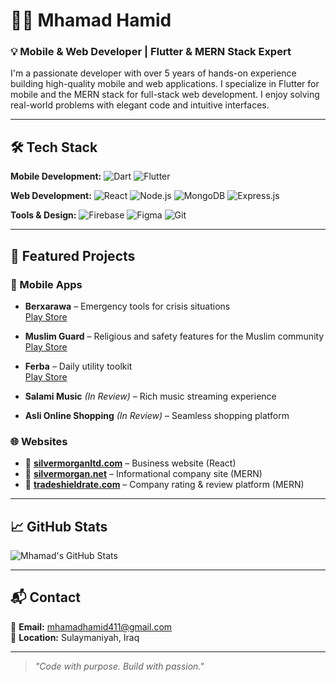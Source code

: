 # 👨‍💻 Mhamad Hamid

### 💡 Mobile & Web Developer | Flutter & MERN Stack Expert

I'm a passionate developer with over 5 years of hands-on experience building high-quality mobile and web applications. I specialize in Flutter for mobile and the MERN stack for full-stack web development. I enjoy solving real-world problems with elegant code and intuitive interfaces.

---

## 🛠️ Tech Stack

**Mobile Development:**
![Dart](https://img.shields.io/badge/Dart-0175C2?style=flat&logo=dart&logoColor=white)
![Flutter](https://img.shields.io/badge/Flutter-02569B?style=flat&logo=flutter&logoColor=white)

**Web Development:**
![React](https://img.shields.io/badge/React-61DAFB?style=flat&logo=react&logoColor=black)
![Node.js](https://img.shields.io/badge/Node.js-339933?style=flat&logo=nodedotjs&logoColor=white)
![MongoDB](https://img.shields.io/badge/MongoDB-47A248?style=flat&logo=mongodb&logoColor=white)
![Express.js](https://img.shields.io/badge/Express.js-000000?style=flat&logo=express&logoColor=white)

**Tools & Design:**
![Firebase](https://img.shields.io/badge/Firebase-FFCA28?style=flat&logo=firebase&logoColor=black)
![Figma](https://img.shields.io/badge/Figma-F24E1E?style=flat&logo=figma&logoColor=white)
![Git](https://img.shields.io/badge/Git-F05032?style=flat&logo=git&logoColor=white)

---

## 🚀 Featured Projects

### 📱 Mobile Apps

- **Berxarawa** – Emergency tools for crisis situations  
  [Play Store](https://play.google.com/store/apps/details?id=com.smartcode.berxarawa)

- **Muslim Guard** – Religious and safety features for the Muslim community  
  [Play Store](https://play.google.com/store/apps/details?id=krd.onlineguard.muslimguard)

- **Ferba** – Daily utility toolkit  
  [Play Store](https://play.google.com/store/apps/details?id=com.f.flutter.ferba)

- **Salami Music** *(In Review)* – Rich music streaming experience  
- **Asli Online Shopping** *(In Review)* – Seamless shopping platform

### 🌐 Websites

- 🔗 [**silvermorganltd.com**](https://www.silvermorganltd.com/) – Business website (React)
- 🔗 [**silvermorgan.net**](https://www.silvermorgan.net/) – Informational company site (MERN)
- 🔗 [**tradeshieldrate.com**](https://tradeshieldrate.com/) – Company rating & review platform (MERN)

---

## 📈 GitHub Stats

![Mhamad's GitHub Stats](https://github-readme-stats.vercel.app/api?username=Mhamad23&show_icons=true&theme=github_dark)

---

## 📬 Contact

📧 **Email:** mhamadhamid411@gmail.com  
📍 **Location:** Sulaymaniyah, Iraq

---

> *"Code with purpose. Build with passion."*
